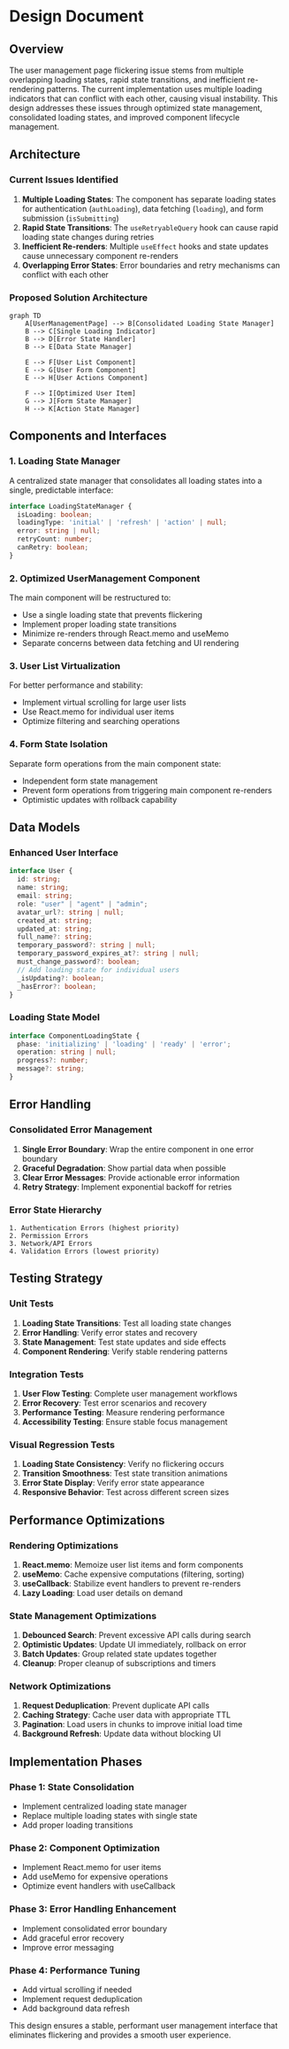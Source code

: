# Design Document

## Overview

The user management page flickering issue stems from multiple overlapping loading states, rapid state transitions, and inefficient re-rendering patterns. The current implementation uses multiple loading indicators that can conflict with each other, causing visual instability. This design addresses these issues through optimized state management, consolidated loading states, and improved component lifecycle management.

## Architecture

### Current Issues Identified

1. **Multiple Loading States**: The component has separate loading states for authentication (`authLoading`), data fetching (`loading`), and form submission (`isSubmitting`)
2. **Rapid State Transitions**: The `useRetryableQuery` hook can cause rapid loading state changes during retries
3. **Inefficient Re-renders**: Multiple `useEffect` hooks and state updates cause unnecessary component re-renders
4. **Overlapping Error States**: Error boundaries and retry mechanisms can conflict with each other

### Proposed Solution Architecture

```mermaid
graph TD
    A[UserManagementPage] --> B[Consolidated Loading State Manager]
    B --> C[Single Loading Indicator]
    B --> D[Error State Handler]
    B --> E[Data State Manager]
    
    E --> F[User List Component]
    E --> G[User Form Component]
    E --> H[User Actions Component]
    
    F --> I[Optimized User Item]
    G --> J[Form State Manager]
    H --> K[Action State Manager]
```

## Components and Interfaces

### 1. Loading State Manager

A centralized state manager that consolidates all loading states into a single, predictable interface:

```typescript
interface LoadingStateManager {
  isLoading: boolean;
  loadingType: 'initial' | 'refresh' | 'action' | null;
  error: string | null;
  retryCount: number;
  canRetry: boolean;
}
```

### 2. Optimized UserManagement Component

The main component will be restructured to:
- Use a single loading state that prevents flickering
- Implement proper loading state transitions
- Minimize re-renders through React.memo and useMemo
- Separate concerns between data fetching and UI rendering

### 3. User List Virtualization

For better performance and stability:
- Implement virtual scrolling for large user lists
- Use React.memo for individual user items
- Optimize filtering and searching operations

### 4. Form State Isolation

Separate form operations from the main component state:
- Independent form state management
- Prevent form operations from triggering main component re-renders
- Optimistic updates with rollback capability

## Data Models

### Enhanced User Interface

```typescript
interface User {
  id: string;
  name: string;
  email: string;
  role: "user" | "agent" | "admin";
  avatar_url?: string | null;
  created_at: string;
  updated_at: string;
  full_name?: string;
  temporary_password?: string | null;
  temporary_password_expires_at?: string | null;
  must_change_password?: boolean;
  // Add loading state for individual users
  _isUpdating?: boolean;
  _hasError?: boolean;
}
```

### Loading State Model

```typescript
interface ComponentLoadingState {
  phase: 'initializing' | 'loading' | 'ready' | 'error';
  operation: string | null;
  progress?: number;
  message?: string;
}
```

## Error Handling

### Consolidated Error Management

1. **Single Error Boundary**: Wrap the entire component in one error boundary
2. **Graceful Degradation**: Show partial data when possible
3. **Clear Error Messages**: Provide actionable error information
4. **Retry Strategy**: Implement exponential backoff for retries

### Error State Hierarchy

```
1. Authentication Errors (highest priority)
2. Permission Errors
3. Network/API Errors
4. Validation Errors (lowest priority)
```

## Testing Strategy

### Unit Tests

1. **Loading State Transitions**: Test all loading state changes
2. **Error Handling**: Verify error states and recovery
3. **State Management**: Test state updates and side effects
4. **Component Rendering**: Verify stable rendering patterns

### Integration Tests

1. **User Flow Testing**: Complete user management workflows
2. **Error Recovery**: Test error scenarios and recovery
3. **Performance Testing**: Measure rendering performance
4. **Accessibility Testing**: Ensure stable focus management

### Visual Regression Tests

1. **Loading State Consistency**: Verify no flickering occurs
2. **Transition Smoothness**: Test state transition animations
3. **Error State Display**: Verify error state appearance
4. **Responsive Behavior**: Test across different screen sizes

## Performance Optimizations

### Rendering Optimizations

1. **React.memo**: Memoize user list items and form components
2. **useMemo**: Cache expensive computations (filtering, sorting)
3. **useCallback**: Stabilize event handlers to prevent re-renders
4. **Lazy Loading**: Load user details on demand

### State Management Optimizations

1. **Debounced Search**: Prevent excessive API calls during search
2. **Optimistic Updates**: Update UI immediately, rollback on error
3. **Batch Updates**: Group related state updates together
4. **Cleanup**: Proper cleanup of subscriptions and timers

### Network Optimizations

1. **Request Deduplication**: Prevent duplicate API calls
2. **Caching Strategy**: Cache user data with appropriate TTL
3. **Pagination**: Load users in chunks to improve initial load time
4. **Background Refresh**: Update data without blocking UI

## Implementation Phases

### Phase 1: State Consolidation
- Implement centralized loading state manager
- Replace multiple loading states with single state
- Add proper loading transitions

### Phase 2: Component Optimization
- Implement React.memo for user items
- Add useMemo for expensive operations
- Optimize event handlers with useCallback

### Phase 3: Error Handling Enhancement
- Implement consolidated error boundary
- Add graceful error recovery
- Improve error messaging

### Phase 4: Performance Tuning
- Add virtual scrolling if needed
- Implement request deduplication
- Add background data refresh

This design ensures a stable, performant user management interface that eliminates flickering and provides a smooth user experience.